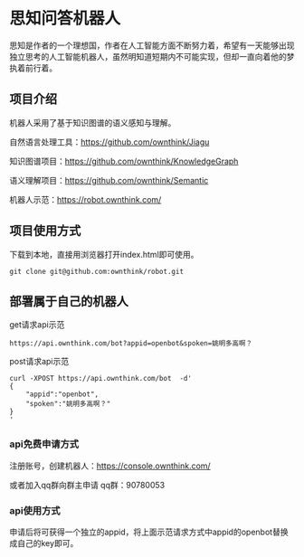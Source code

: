 # 思知问答机器人
  思知是作者的一个理想国，作者在人工智能方面不断努力着，希望有一天能够出现独立思考的人工智能机器人，虽然明知道短期内不可能实现，但却一直向着他的梦执着前行着。

## 项目介绍
机器人采用了基于知识图谱的语义感知与理解。

自然语言处理工具：https://github.com/ownthink/Jiagu

知识图谱项目：https://github.com/ownthink/KnowledgeGraph

语义理解项目：https://github.com/ownthink/Semantic

机器人示范：https://robot.ownthink.com/

## 项目使用方式
下载到本地，直接用浏览器打开index.html即可使用。
```shell
git clone git@github.com:ownthink/robot.git
```

## 部署属于自己的机器人
get请求api示范
```
https://api.ownthink.com/bot?appid=openbot&spoken=姚明多高啊？
```
post请求api示范
```
curl -XPOST https://api.ownthink.com/bot  -d'
{
	"appid":"openbot",
	"spoken":"姚明多高啊？"
}
'
```

### api免费申请方式
注册账号，创建机器人：https://console.ownthink.com/

或者加入qq群向群主申请 qq群：90780053

### api使用方式

申请后将可获得一个独立的appid，将上面示范请求方式中appid的openbot替换成自己的key即可。


